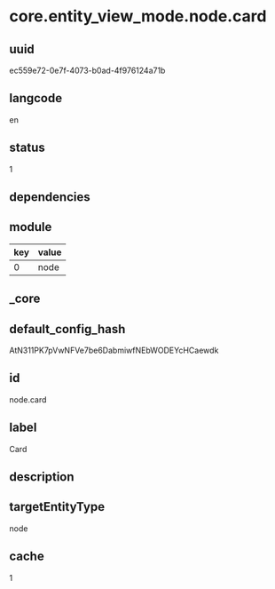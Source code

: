 # core.entity_view_mode.node.card

## uuid
ec559e72-0e7f-4073-b0ad-4f976124a71b

## langcode
en

## status
1

## dependencies

## module
|key|value|
|-|-|
|0|node|


## _core

## default_config_hash
AtN311PK7pVwNFVe7be6DabmiwfNEbWODEYcHCaewdk

## id
node.card

## label
Card

## description


## targetEntityType
node

## cache
1
